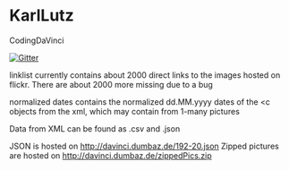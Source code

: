 # KarlLutz
CodingDaVinci

[![Gitter](https://badges.gitter.im/Join%20Chat.svg)](https://gitter.im/Dumbaz/KarlLutz?utm_source=badge&utm_medium=badge&utm_campaign=pr-badge)

linklist currently contains about 2000 direct links to the images hosted on flickr. There are about 2000 more missing due to a bug

normalized dates contains the normalized dd.MM.yyyy dates of the <c objects from the xml, which may contain from 1-many pictures

Data from XML can be found as .csv and .json


JSON is hosted on http://davinci.dumbaz.de/192-20.json
Zipped pictures are hosted on http://davinci.dumbaz.de/zippedPics.zip
